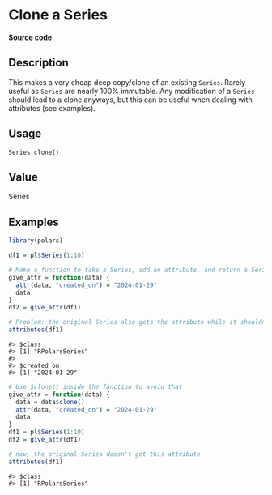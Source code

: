 

# Clone a Series

[**Source code**](https://github.com/pola-rs/r-polars/tree/5765842071140bd7a822ebb4fd6b0ab652d73f0d/R/after-wrappers.R#L20)

## Description

This makes a very cheap deep copy/clone of an existing
<code>Series</code>. Rarely useful as <code>Series</code> are nearly
100% immutable. Any modification of a <code>Series</code> should lead to
a clone anyways, but this can be useful when dealing with attributes
(see examples).

## Usage

<pre><code class='language-R'>Series_clone()
</code></pre>

## Value

Series

## Examples

``` r
library(polars)

df1 = pl$Series(1:10)

# Make a function to take a Series, add an attribute, and return a Series
give_attr = function(data) {
  attr(data, "created_on") = "2024-01-29"
  data
}
df2 = give_attr(df1)

# Problem: the original Series also gets the attribute while it shouldn't!
attributes(df1)
```

    #> $class
    #> [1] "RPolarsSeries"
    #> 
    #> $created_on
    #> [1] "2024-01-29"

``` r
# Use $clone() inside the function to avoid that
give_attr = function(data) {
  data = data$clone()
  attr(data, "created_on") = "2024-01-29"
  data
}
df1 = pl$Series(1:10)
df2 = give_attr(df1)

# now, the original Series doesn't get this attribute
attributes(df1)
```

    #> $class
    #> [1] "RPolarsSeries"
